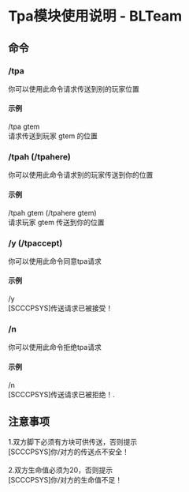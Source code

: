 # Tpa模块使用说明 - BLTeam
## 命令
### /tpa
你可以使用此命令请求传送到别的玩家位置
#### 示例
/tpa gtem <br/>
请求传送到玩家 gtem 的位置
### /tpah (/tpahere)
你可以使用此命令请求别的玩家传送到你的位置
#### 示例
/tpah gtem (/tpahere gtem)<br/>
请求玩家 gtem 传送到你的位置
### /y (/tpaccept)
你可以使用此命令同意tpa请求
#### 示例
/y<br/>
[SCCCPSYS]传送请求已被接受！
### /n
你可以使用此命令拒绝tpa请求
#### 示例
/n<br/>
[SCCCPSYS]传送请求已被拒绝！.
## 注意事项
1.双方脚下必须有方块可供传送，否则提示<br/>
[SCCCPSYS]你/对方的传送点不安全！<br/>
<br/>
2.双方生命值必须为20，否则提示<br/>
[SCCCPSYS]你/对方的生命值不足！
